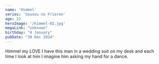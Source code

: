 ```yaml
---
name: 'Himmel'
series: 'Sousou no Frieren'
age: 22
heroImage: '/himmel-02.jpg'
megaLink: "unknown"
birthday: "4 January"
pubDate: "30 Dec 2024"
---
```

Himmel my LOVE I have this man in a wedding suit on my desk and each time I look at him I imagine him asking my hand for a dance. 